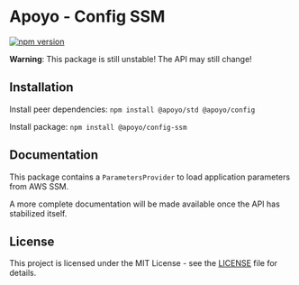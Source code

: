 # Apoyo - Config SSM

[![npm version](https://badgen.net/npm/v/@apoyo/config-ssm)](https://www.npmjs.com/package/@apoyo/config-ssm)

**Warning**: This package is still unstable! The API may still change!

## Installation

Install peer dependencies:
`npm install @apoyo/std @apoyo/config`

Install package:
`npm install @apoyo/config-ssm`

## Documentation

This package contains a `ParametersProvider` to load application parameters from AWS SSM.

A more complete documentation will be made available once the API has stabilized itself.

## License

This project is licensed under the MIT License - see the [LICENSE](LICENSE) file for details.
